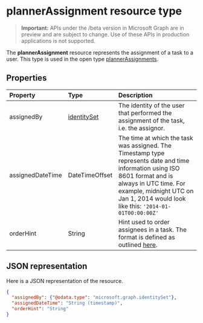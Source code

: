 # plannerAssignment resource type

> **Important:** APIs under the /beta version in Microsoft Graph are in preview and are subject to change. Use of these APIs in production applications is not supported.

The **plannerAssignment** resource represents the assignment of a task to a user. This type is used in the open type [plannerAssignments](plannerassignments.md).


## Properties
| Property	   | Type	|Description|
|:---------------|:--------|:----------|
|assignedBy|[identitySet](identityset.md)|The identity of the user that performed the assignment of the task, i.e. the assignor.|
|assignedDateTime|DateTimeOffset|The time at which the task was assigned. The Timestamp type represents date and time information using ISO 8601 format and is always in UTC time. For example, midnight UTC on Jan 1, 2014 would look like this: `'2014-01-01T00:00:00Z'`|
|orderHint|String|Hint used to order assignees in a task. The format is defined as outlined [here](planner_order_hint_format.md).|

## JSON representation
Here is a JSON representation of the resource.

<!-- {
  "blockType": "resource",
  "optionalProperties": [

  ],
  "@odata.type": "microsoft.graph.plannerAssignment"
}-->

```json
{
  "assignedBy": {"@odata.type": "microsoft.graph.identitySet"},
  "assignedDateTime": "String (timestamp)",
  "orderHint": "String"
}

```

<!-- uuid: 8fcb5dbc-d5aa-4681-8e31-b001d5168d79
2015-10-25 14:57:30 UTC -->
<!-- {
  "type": "#page.annotation",
  "description": "plannerAssignment resource",
  "keywords": "",
  "section": "documentation",
  "tocPath": ""
}-->
